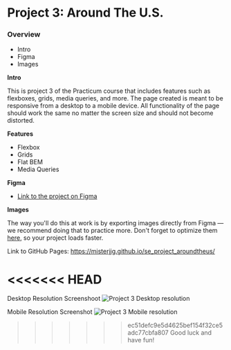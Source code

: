 # Project 3: Around The U.S.

### Overview

- Intro
- Figma
- Images

**Intro**

This is project 3 of the Practicum course that includes features such as flexboxes, grids, media queries, and more. The page created is meant to be responsive from a desktop to a mobile device. All functionality of the page should work the same no matter the screen size and should not become distorted.

**Features**

- Flexbox
- Grids
- Flat BEM
- Media Queries

**Figma**

- [Link to the project on Figma](https://www.figma.com/file/ii4xxsJ0ghevUOcssTlHZv/Sprint-3%3A-Around-the-US?node-id=0%3A1)

**Images**

The way you'll do this at work is by exporting images directly from Figma — we recommend doing that to practice more. Don't forget to optimize them [here](https://tinypng.com/), so your project loads faster.

Link to GitHub Pages: https://misterjjg.github.io/se_project_aroundtheus/

<<<<<<< HEAD
=======
Desktop Resolution Screenshoot
![Project 3 Desktop resolution](https://github.com/misterjjg/se_project_aroundtheus/assets/132124819/9af64cca-4448-47fe-b383-be1ee3c1a72c)

Mobile Resolution Screenshot
![Project 3 Mobile resolution](https://github.com/misterjjg/se_project_aroundtheus/assets/132124819/8cac87db-fa8d-4c3c-9ef6-7bbf0c8a5952)



>>>>>>> ec51defc9e5d4625bef154f32ce5adc77cbfa807
Good luck and have fun!
